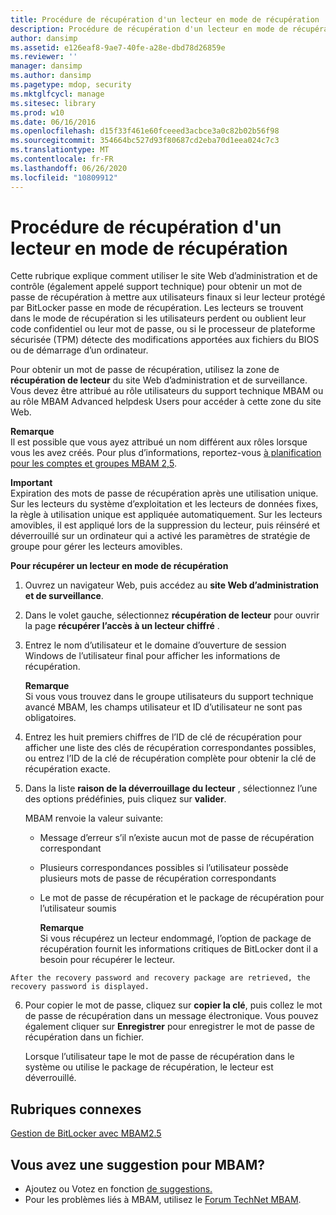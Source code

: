 ```yaml
---
title: Procédure de récupération d'un lecteur en mode de récupération
description: Procédure de récupération d'un lecteur en mode de récupération
author: dansimp
ms.assetid: e126eaf8-9ae7-40fe-a28e-dbd78d26859e
ms.reviewer: ''
manager: dansimp
ms.author: dansimp
ms.pagetype: mdop, security
ms.mktglfcycl: manage
ms.sitesec: library
ms.prod: w10
ms.date: 06/16/2016
ms.openlocfilehash: d15f33f461e60fceeed3acbce3a0c82b02b56f98
ms.sourcegitcommit: 354664bc527d93f80687cd2eba70d1eea024c7c3
ms.translationtype: MT
ms.contentlocale: fr-FR
ms.lasthandoff: 06/26/2020
ms.locfileid: "10809912"
---
```

# Procédure de récupération d'un lecteur en mode de récupération


Cette rubrique explique comment utiliser le site Web d’administration et de contrôle (également appelé support technique) pour obtenir un mot de passe de récupération à mettre aux utilisateurs finaux si leur lecteur protégé par BitLocker passe en mode de récupération. Les lecteurs se trouvent dans le mode de récupération si les utilisateurs perdent ou oublient leur code confidentiel ou leur mot de passe, ou si le processeur de plateforme sécurisée (TPM) détecte des modifications apportées aux fichiers du BIOS ou de démarrage d’un ordinateur.

Pour obtenir un mot de passe de récupération, utilisez la zone de **récupération de lecteur** du site Web d’administration et de surveillance. Vous devez être attribué au rôle utilisateurs du support technique MBAM ou au rôle MBAM Advanced helpdesk Users pour accéder à cette zone du site Web.

**Remarque**  
Il est possible que vous ayez attribué un nom différent aux rôles lorsque vous les avez créés. Pour plus d’informations, reportez-vous [à planification pour les comptes et groupes MBAM 2,5](planning-for-mbam-25-groups-and-accounts.md#bkmk-helpdesk-roles).



**Important**  
Expiration des mots de passe de récupération après une utilisation unique. Sur les lecteurs du système d’exploitation et les lecteurs de données fixes, la règle à utilisation unique est appliquée automatiquement. Sur les lecteurs amovibles, il est appliqué lors de la suppression du lecteur, puis réinséré et déverrouillé sur un ordinateur qui a activé les paramètres de stratégie de groupe pour gérer les lecteurs amovibles.



**Pour récupérer un lecteur en mode de récupération**

1.  Ouvrez un navigateur Web, puis accédez au **site Web d’administration et de surveillance**.

2.  Dans le volet gauche, sélectionnez **récupération de lecteur** pour ouvrir la page **récupérer l’accès à un lecteur chiffré** .

3.  Entrez le nom d’utilisateur et le domaine d’ouverture de session Windows de l’utilisateur final pour afficher les informations de récupération.

    **Remarque**  
    Si vous vous trouvez dans le groupe utilisateurs du support technique avancé MBAM, les champs utilisateur et ID d’utilisateur ne sont pas obligatoires.



4.  Entrez les huit premiers chiffres de l’ID de clé de récupération pour afficher une liste des clés de récupération correspondantes possibles, ou entrez l’ID de la clé de récupération complète pour obtenir la clé de récupération exacte.

5.  Dans la liste **raison de la déverrouillage du lecteur** , sélectionnez l’une des options prédéfinies, puis cliquez sur **valider**.

    MBAM renvoie la valeur suivante:

    -   Message d’erreur s’il n’existe aucun mot de passe de récupération correspondant

    -   Plusieurs correspondances possibles si l’utilisateur possède plusieurs mots de passe de récupération correspondants

    -   Le mot de passe de récupération et le package de récupération pour l’utilisateur soumis

        **Remarque**  
        Si vous récupérez un lecteur endommagé, l’option de package de récupération fournit les informations critiques de BitLocker dont il a besoin pour récupérer le lecteur.



~~~
After the recovery password and recovery package are retrieved, the recovery password is displayed.
~~~

6. Pour copier le mot de passe, cliquez sur **copier la clé**, puis collez le mot de passe de récupération dans un message électronique. Vous pouvez également cliquer sur **Enregistrer** pour enregistrer le mot de passe de récupération dans un fichier.

   Lorsque l’utilisateur tape le mot de passe de récupération dans le système ou utilise le package de récupération, le lecteur est déverrouillé.



## Rubriques connexes


[Gestion de BitLocker avec MBAM2.5](performing-bitlocker-management-with-mbam-25.md)



## Vous avez une suggestion pour MBAM?
- Ajoutez ou Votez en fonction [de suggestions.](http://mbam.uservoice.com/forums/268571-microsoft-bitlocker-administration-and-monitoring) 
- Pour les problèmes liés à MBAM, utilisez le [Forum TechNet MBAM](https://social.technet.microsoft.com/Forums/home?forum=mdopmbam). 





